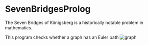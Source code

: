 # SevenBridgesProlog
The Seven Bridges of Königsberg is a historically notable problem in mathematics.

  
This program checks whether a graph has an Euler path
![graph](https://github.com/Fantomext/SevenBridgesProlog/assets/96086777/906bdfc1-feae-4389-934b-c0fc30c4b52f)
